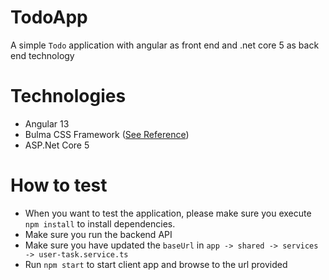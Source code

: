 # TodoApp

A simple `Todo` application with angular as front end and .net core 5 as back end technology

# Technologies

- Angular 13
- Bulma CSS Framework ([See Reference](https://bulma.io/))
- ASP.Net Core 5

# How to test

- When you want to test the application, please make sure you execute `npm install` to install dependencies.
- Make sure you run the backend API
- Make sure you have updated the `baseUrl` in `app -> shared -> services -> user-task.service.ts`
- Run `npm start` to start client app and browse to the url provided
